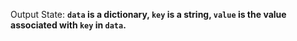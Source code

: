 Output State: **`data` is a dictionary, `key` is a string, `value` is the value associated with `key` in `data`.**